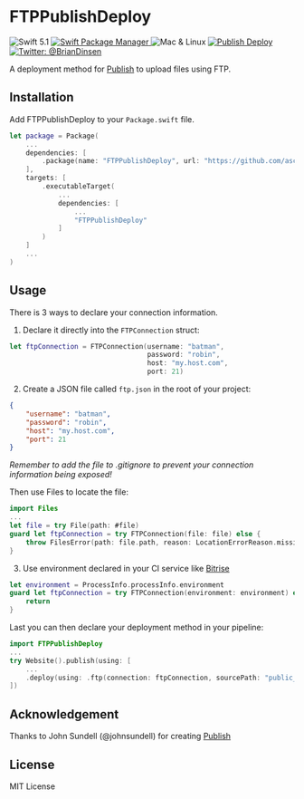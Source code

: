 # FTPPublishDeploy

![Swift 5.1](https://img.shields.io/badge/Swift-5.1-orange.svg)
<a href="https://swift.org/package-manager">
    <img src="https://img.shields.io/badge/SwiftPM-compatible-brightgreen.svg?style=flat" alt="Swift Package Manager" />
</a>
![Mac & Linux](https://img.shields.io/badge/platforms-mac+linux-brightgreen.svg?style=flat)
<a href="https://github.com/JohnSundell/Publish">
    <img src="https://img.shields.io/badge/Publish-Deploy-orange.svg?style=flat" alt="Publish Deploy" />
</a>
<a href="https://twitter.com/BrianDinsen">
    <img src="https://img.shields.io/badge/twitter-@BrianDinsen-blue.svg?style=flat" alt="Twitter: @BrianDinsen" />
</a>

A deployment method for [Publish](https://github.com/johnsundell/publish) to upload files using FTP.

## Installation

Add FTPPublishDeploy to your `Package.swift` file.

```swift
let package = Package(
    ...
    dependencies: [
        .package(name: "FTPPublishDeploy", url: "https://github.com/ascherbinin/FTPPublishDeploy", from: "0.1.0")
    ],
    targets: [
        .executableTarget(
            ...
            dependencies: [
                ...
                "FTPPublishDeploy"
            ]
        )
    ]
    ...
)
```

## Usage

There is 3 ways to declare your connection information.

1. Declare it directly into the `FTPConnection` struct:

```swift
let ftpConnection = FTPConnection(username: "batman",
                                  password: "robin",
                                  host: "my.host.com",
                                  port: 21)
```
2. Create a JSON file called `ftp.json` in the root of your project:
```json
{
    "username": "batman",
    "password": "robin",
    "host": "my.host.com",
    "port": 21
}
```
*Remember to add the file to .gitignore to prevent your connection information being exposed!*  

Then use Files to locate the file:
```swift
import Files
...
let file = try File(path: #file)
guard let ftpConnection = try FTPConnection(file: file) else {
    throw FilesError(path: file.path, reason: LocationErrorReason.missing)
}
```
3. Use environment declared in your CI service like [Bitrise](https://www.bitrise.io)
```swift
let environment = ProcessInfo.processInfo.environment
guard let ftpConnection = try FTPConnection(environment: environment) else {
    return
}
```

Last you can then declare your deployment method in your pipeline:
```swift
import FTPPublishDeploy
...
try Website().publish(using: [
    ...
    .deploy(using: .ftp(connection: ftpConnection, sourcePath: "public_html/brian"))
])
```

## Acknowledgement

Thanks to John Sundell (@johnsundell) for creating [Publish](https://github.com/johnsundell/publish)

## License
MIT License
